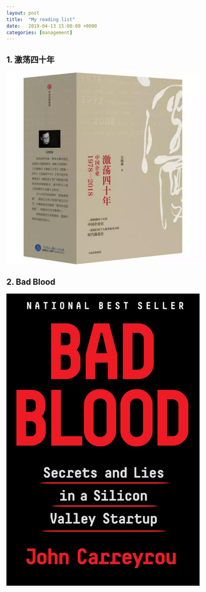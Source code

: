 ```yaml
---
layout: post
title:  "My reading list"
date:   2019-04-13 15:00:00 +0000
categories: [management]
---
```


## 1. 激荡四十年

![40years](https://raw.githubusercontent.com/quincyliang/quincyliang.github.io/master/static/img/_posts/book1.jpg  "40years")

## 2. Bad Blood

![bad blood](https://raw.githubusercontent.com/quincyliang/quincyliang.github.io/master/static/img/_posts/bad.jpg  "bad blood")

